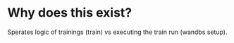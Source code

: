 # Why does this exist?
Sperates logic of trainings (train) vs executing the train run (wandbs setup). 